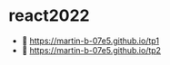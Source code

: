 # react2022
<!-- - 🌱 https://martin-b-07e5.github.io/ -->
- 👀 https://martin-b-07e5.github.io/tp1
- 🚀 https://martin-b-07e5.github.io/tp2
